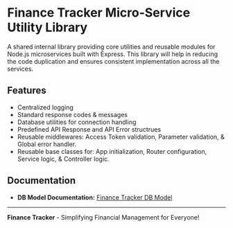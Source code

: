 # Finance Tracker Micro-Service Utility Library
A shared internal library providing core utilities and reusable modules for Node.js microservices built with Express. This library will help in reducing the code duplication and ensures consistent implementation across all the services.
## Features
- Centralized logging
- Standard response codes & messages
- Database utilities for connection handling
- Predefined API Response and API Error structrues
- Reusable middlewares: Access Token validation, Parameter validation, & Global error handler.
- Reusable base classes for: App initialization, Router configuration, Service logic, & Controller logic.
## Documentation
- **DB Model Documentation:** [Finance Tracker DB Model](https://app.eraser.io/workspace/4Hwce2ZbbDoeHojTohVe?origin=share)
---
**Finance Tracker** - Simplifying Financial Management for Everyone!